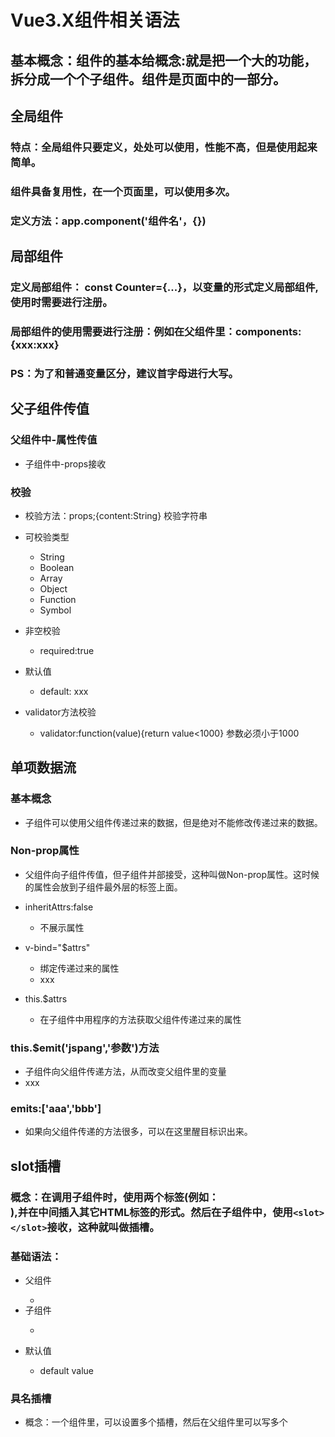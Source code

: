 # Vue3.X组件相关语法

## 基本概念：组件的基本给概念:就是把一个大的功能，拆分成一个个子组件。组件是页面中的一部分。

## 全局组件

### 特点：全局组件只要定义，处处可以使用，性能不高，但是使用起来简单。

### 组件具备复用性，在一个页面里，可以使用多次。

### 定义方法：app.component('组件名'，{})

## 局部组件

### 定义局部组件： const Counter={...}，以变量的形式定义局部组件, 使用时需要进行注册。

### 局部组件的使用需要进行注册：例如在父组件里：components:{xxx:xxx}

### PS：为了和普通变量区分，建议首字母进行大写。

## 父子组件传值

### 父组件中-属性传值

- 子组件中-props接收

### 校验

- 校验方法：props;{content:String}  校验字符串
- 可校验类型

	- String
	- Boolean
	- Array
	- Object
	- Function
	- Symbol

- 非空校验

	- required:true

- 默认值

	- default: xxx

- validator方法校验

	- validator:function(value){return value<1000}  参数必须小于1000

## 单项数据流

### 基本概念

- 子组件可以使用父组件传递过来的数据，但是绝对不能修改传递过来的数据。

### Non-prop属性

- 父组件向子组件传值，但子组件并部接受，这种叫做Non-prop属性。这时候的属性会放到子组件最外层的标签上面。
- inheritAttrs:false

	- 不展示属性

- v-bind="$attrs"

	- 绑定传递过来的属性
	- <div v-bind="$attrs">xxx</div>

- this.$attrs

	- 在子组件中用程序的方法获取父组件传递过来的属性

### this.$emit('jspang','参数')方法

- 子组件向父组件传递方法，从而改变父组件里的变量
- <div @jspang="handleXxx" >xxx</div>

### emits:['aaa','bbb']

- 如果向父组件传递的方法很多，可以在这里醒目标识出来。

## slot插槽

### 概念：在调用子组件时，使用两个标签(例如：<myComp><div></div></myComp>),并在中间插入其它HTML标签的形式。然后在子组件中，使用`<slot></slot>`接收，这种就叫做插槽。

### 基础语法：

- 父组件

	- <myComp><div></div></myComp>

- 子组件

	- <slot></slot>

- 默认值

	- <slott>default value</solt>

### 具名插槽

- 概念：一个组件里，可以设置多个插槽，然后在父组件里可以写多个<template>来填充这些插槽
- 基础语法

	- 父组件

		- 基础写法：<template v-slot:header>
		- 简单写法:<template #header>

	- 子组件

		- <slot name="header">

### 作用域插槽

- 当子组件的具体标签输出方式，要有父组件决定时，可以使用作用域插槽。

## 动态组件

### 概念：根据数据的编号，结合compoent 这个标签，来随时动态切换组件的显示

### 基础语法：<component :is="xxxx"  />

### 保持状态：<keep-alive></keep-alive>

- 经常和动态组件一起使用

## 异步组件

### 基础语法：Vue.defineAsyncComponent(  )

### ES6异步方法：Promise((resolve,reject)=>{})

### 概念：是异步执行某些组件的逻辑，这叫做异步组件

*XMind: ZEN - Trial Version*